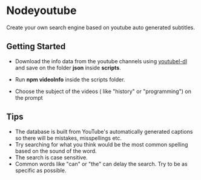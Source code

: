 # Nodeyoutube

Create your own search engine based on youtube auto generated subtitles.

## Getting Started

* Download the info data from the youtube channels using [youtubel-dl](https://youtube-dl.org/) and save on the folder __json__ inside __scripts__.

* Run __npm videoInfo__ inside the scripts folder.

* Choose the subject of the videos ( like "history" or "programming") on the prompt

## Tips

* The database is built from YouTube's automatically generated captions so there will be mistakes, misspellings etc.
* Try searching for what you think would be the most common spelling based on the sound of the word.
* The search is case sensitive.
* Common words like "can" or "the" can delay the search. Try to be as specific as possible.
